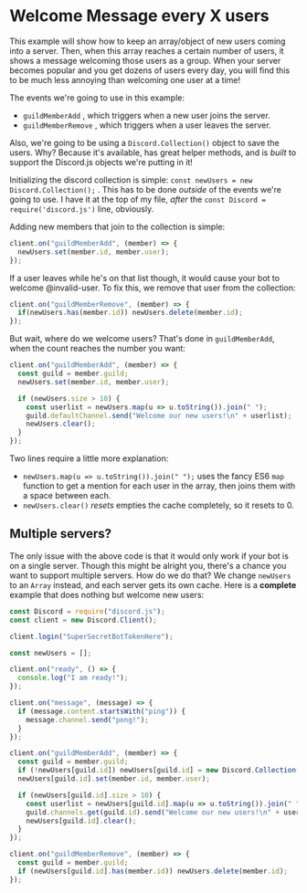 # Welcome Message every X users

This example will show how to keep an array/object of new users coming into a server. Then, when this array reaches a certain number of users, it shows a message welcoming those users as a group. When your server becomes popular and you get dozens of users every day, you will find this to be much less annoying than welcoming one user at a time!

The events we're going to use in this example:

* `guildMemberAdd` , which triggers when a new user joins the server.
* `guildMemberRemove` , which triggers when a user leaves the server.

Also, we're going to be using a `Discord.Collection()` object to save the users. Why? Because it's available, has great helper methods, and is _built_ to support the Discord.js objects we're putting in it!

Initializing the discord collection is simple: `const newUsers = new Discord.Collection();` . This has to be done _outside_ of the events we're going to use. I have it at the top of my file, _after_ the `const Discord = require('discord.js')` line, obviously.

Adding new members that join to the collection is simple:

```js
client.on("guildMemberAdd", (member) => {
  newUsers.set(member.id, member.user);
});
```

If a user leaves while he's on that list though, it would cause your bot to welcome @invalid-user. To fix this, we remove that user from the collection:

```js
client.on("guildMemberRemove", (member) => {
  if(newUsers.has(member.id)) newUsers.delete(member.id);
});
```

But wait, where do we welcome users? That's done in `guildMemberAdd`, when the count reaches the number you want:

```js
client.on("guildMemberAdd", (member) => {
  const guild = member.guild;
  newUsers.set(member.id, member.user);

  if (newUsers.size > 10) {
    const userlist = newUsers.map(u => u.toString()).join(" ");
    guild.defaultChannel.send("Welcome our new users!\n" + userlist);
    newUsers.clear();
  }
});
```

Two lines require a little more explanation:

* `newUsers.map(u => u.toString()).join(" ");` uses the fancy ES6 `map` function to get a mention for each user in the array, then joins them with a space between each.
* `newUsers.clear()` _resets_ empties the cache completely, so it resets to 0.

## Multiple servers?

The only issue with the above code is that it would only work if your bot is on a single server. Though this might be alright you, there's a chance you want to support multiple servers. How do we do that? We change `newUsers` to an `Array` instead, and each server gets its own cache. Here is a **complete** example that does nothing but welcome new users:

```js
const Discord = require("discord.js");
const client = new Discord.Client();

client.login("SuperSecretBotTokenHere");

const newUsers = [];

client.on("ready", () => {
  console.log("I am ready!");
});

client.on("message", (message) => {
  if (message.content.startsWith("ping")) {
    message.channel.send("pong!");
  }
});

client.on("guildMemberAdd", (member) => {
  const guild = member.guild;
  if (!newUsers[guild.id]) newUsers[guild.id] = new Discord.Collection();
  newUsers[guild.id].set(member.id, member.user);

  if (newUsers[guild.id].size > 10) {
    const userlist = newUsers[guild.id].map(u => u.toString()).join(" ");
    guild.channels.get(guild.id).send("Welcome our new users!\n" + userlist);
    newUsers[guild.id].clear();
  }
});

client.on("guildMemberRemove", (member) => {
  const guild = member.guild;
  if (newUsers[guild.id].has(member.id)) newUsers.delete(member.id);
});
```
